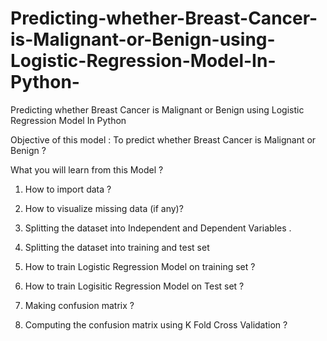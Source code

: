 # Predicting-whether-Breast-Cancer-is-Malignant-or-Benign-using-Logistic-Regression-Model-In-Python-
Predicting whether Breast Cancer is Malignant or Benign using Logistic Regression Model In Python 

Objective of this model : To predict whether Breast Cancer is Malignant or Benign ? 

What you will learn from this Model ?

1. How to import data ? 

2. How to visualize missing data (if any)?

3. Splitting the dataset into Independent and Dependent Variables .

4. Splitting the dataset into training and test set 

5. How to train Logistic Regression Model on training set ? 

6. How to train Logisitic Regression Model on Test set ? 

7. Making confusion matrix ? 

8. Computing the confusion matrix using K Fold Cross Validation ? 


